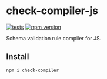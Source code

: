 # check-compiler-js

[![tests](https://github.com/akornatskyy/check-compiler-js/actions/workflows/tests.yml/badge.svg)](https://github.com/akornatskyy/check-compiler-js/actions/workflows/tests.yml) [![npm version](https://badge.fury.io/js/check-compiler.svg)](https://www.npmjs.com/package/check-compiler)

Schema validation rule compiler for JS.

## Install

```sh
npm i check-compiler
```
